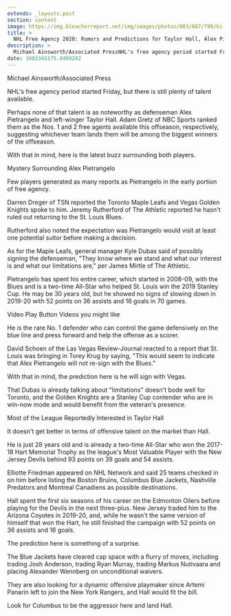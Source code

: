 ```yaml
--- 
extends: _layouts.post 
section: content 
image: https://img.bleacherreport.net/img/images/photos/003/887/790/hi-res-f9532a0268181021e621caa2de25e673_crop_exact.jpg?w=1200&h=1200&q=75 
title: > 
  NHL Free Agency 2020: Rumors and Predictions for Taylor Hall, Alex Pietrangelo 
description: > 
  Michael Ainsworth/Associated PressNHL's free agency period started Friday, but there is still plenty of talent available.Perhaps none of that talent is as noteworthy as defenseman Alex Pietrangelo and left-winger Taylor Hall.Mystery Surrounding Alex PietrangeloFew players generated as many reports as Pietrangelo in the early portion of free agency.Jeremy Rutherford of The Athletic reported he hasn't ruled out returning to the St. Louis Blues.Pietrangelo has spent his entire career, which started in 2008-09, with the Blues and is a two-time All-Star who helped St. Louis win the 2019 Stanley Cup. 
date: 1602345175.0489202 
--- 
```

Michael Ainsworth/Associated Press

NHL's free agency period started Friday, but there is still plenty of talent available.

Perhaps none of that talent is as noteworthy as defenseman Alex Pietrangelo and left-winger Taylor Hall. Adam Gretz of NBC Sports ranked them as the Nos. 1 and 2 free agents available this offseason, respectively, suggesting whichever team lands them will be among the biggest winners of the offseason.

With that in mind, here is the latest buzz surrounding both players.

Mystery Surrounding Alex Pietrangelo

Few players generated as many reports as Pietrangelo in the early portion of free agency.

Darren Dreger of TSN reported the Toronto Maple Leafs and Vegas Golden Knights spoke to him. Jeremy Rutherford of The Athletic reported he hasn't ruled out returning to the St. Louis Blues.

Rutherford also noted the expectation was Pietrangelo would visit at least one potential suitor before making a decision.

As for the Maple Leafs, general manager Kyle Dubas said of possibly signing the defenseman, "They know where we stand and what our interest is and what our limitations are," per James Mirtle of The Athletic.

Pietrangelo has spent his entire career, which started in 2008-09, with the Blues and is a two-time All-Star who helped St. Louis win the 2019 Stanley Cup. He may be 30 years old, but he showed no signs of slowing down in 2019-20 with 52 points on 36 assists and 16 goals in 70 games.

Video Play Button Videos you might like

He is the rare No. 1 defender who can control the game defensively on the blue line and press forward and help the offense as a scorer.

David Schoen of the Las Vegas Review-Journal reacted to a report that St. Louis was bringing in Torey Krug by saying, "This would seem to indicate that Alex Pietrangelo will not re-sign with the Blues."

With that in mind, the prediction here is he will sign with Vegas.

That Dubas is already talking about "limitations" doesn't bode well for Toronto, and the Golden Knights are a Stanley Cup contender who are in win-now mode and would benefit from the veteran's presence.

Most of the League Reportedly Interested in Taylor Hall

It doesn't get better in terms of offensive talent on the market than Hall.

He is just 28 years old and is already a two-time All-Star who won the 2017-18 Hart Memorial Trophy as the league's Most Valuable Player with the New Jersey Devils behind 93 points on 39 goals and 54 assists.

Elliotte Friedman appeared on NHL Network and said 25 teams checked in on him before listing the Boston Bruins, Columbus Blue Jackets, Nashville Predators and Montreal Canadiens as possible destinations.

Hall spent the first six seasons of his career on the Edmonton Oilers before playing for the Devils in the next three-plus. New Jersey traded him to the Arizona Coyotes in 2019-20, and, while he wasn't the same version of himself that won the Hart, he still finished the campaign with 52 points on 36 assists and 16 goals.

The prediction here is something of a surprise.

The Blue Jackets have cleared cap space with a flurry of moves, including trading Josh Anderson, trading Ryan Murray, trading Markus Nutivaara and placing Alexander Wennberg on unconditional waivers.

They are also looking for a dynamic offensive playmaker since Artemi Panarin left to join the New York Rangers, and Hall would fit the bill.

Look for Columbus to be the aggressor here and land Hall.
